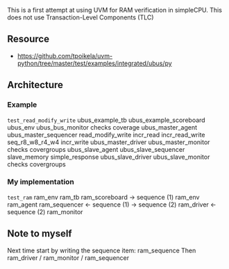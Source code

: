 This is a first attempt at using UVM for RAM verification in simpleCPU.
This does not use Transaction-Level Components (TLC)

## Resource
 - https://github.com/tpoikela/uvm-python/tree/master/test/examples/integrated/ubus/py

## Architecture
### Example
`test_read_modify_write`
	ubus_example_tb
		ubus_example_scoreboard
		ubus_env
			ubus_bus_monitor
				checks
				coverage
			ubus_master_agent
				ubus_master_sequencer
					read_modify_write
					incr_read
					incr_read_write
					seq_r8_w8_r4_w4
					incr_write
				ubus_master_driver
				ubus_master_monitor
					checks
					covergroups
			ubus_slave_agent
				ubus_slave_sequencer
					slave_memory
					simple_response
				ubus_slave_driver
				ubus_slave_monitor
					checks
					covergroups
### My implementation
`test_ram`
	ram_env
		ram_tb
			ram_scoreboard -> sequence (1)
			ram_env
			ram_agent
				ram_sequencer <- sequence (1) -> sequence (2)
				ram_driver <- sequence (2)
				ram_monitor

## Note to myself
Next time start by writing the sequence item: ram_sequence
Then ram_driver / ram_monitor / ram_sequencer

